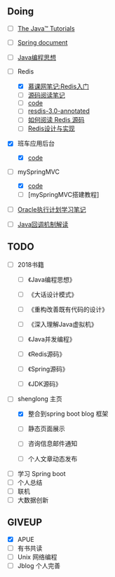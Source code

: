 ## Doing
- [ ] [The Java™ Tutorials](https://docs.oracle.com/javase/tutorial/)
- [ ] [Spring document](https://spring.io/projects/spring-framework)
- [ ] [Java编程思想](./ThinkInJava/ThinkInJava.md) 
  
- [ ] Redis
  - [x] [慕课网笔记:Redis入门](./Redis/Redis入门.md)
  - [ ] [源码阅读笔记](./Redis/Redis源码阅读笔记.md)
  - [ ] [code](https://github.com/antirez/redis)
  - [ ] [resdis-3.0-annotated](https://github.com/huangz1990/redis-3.0-annotated)
  - [ ] [如何阅读 Redis 源码](http://blog.huangz.me/diary/2014/how-to-read-redis-source-code.html)
  - [ ] [Redis设计与实现](http://redisbook.com/)
- [x] 班车应用后台
  - [x] [code](https://github.com/lyk2655/BusServer.git)

- [ ] mySpringMVC
  - [x] [code](https://github.com/lyk2655/mySpringMVC.git)
  - [ ] [mySpringMVC搭建教程]
  
- [ ] [Oracle执行计划学习笔记](./Oracle执行计划.md)

- [ ] [Java回调机制解读](./notes/Java回调机制解读.md)
## TODO
- [ ] 2018书籍
  - [ ] 《Java编程思想》
  - [ ] 《大话设计模式》
  - [ ] 《重构改善既有代码的设计》
  - [ ] 《深入理解Java虚拟机》
  - [ ] 《Java并发编程》
  - [ ] 《Redis源码》 
  - [ ] 《Spring源码》
  - [ ] 《JDK源码》
  
  
- [ ] shenglong 主页
  - [x] 整合到spring boot blog 框架 
  - [ ] 静态页面展示
  - [ ] 咨询信息邮件通知
  - [ ] 个人文章动态发布
  
  
- [ ] 学习 Spring boot
- [ ] 个人总结
- [ ] 联机
- [ ] 大数据创新

## GIVEUP
- [x] APUE
- [ ] 有书共读
- [ ] Unix 网络编程
- [ ] Jblog 个人完善
